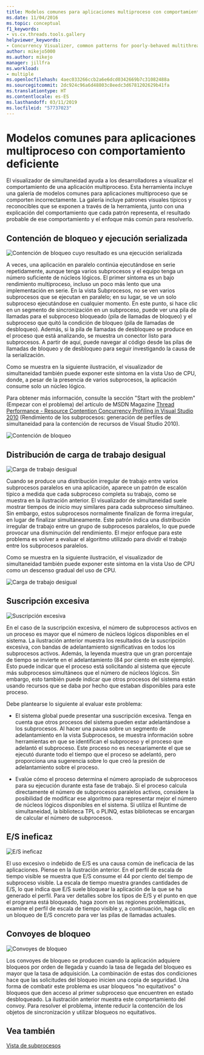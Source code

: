 ```yaml
---
title: Modelos comunes para aplicaciones multiproceso con comportamiento deficiente | Microsoft Docs
ms.date: 11/04/2016
ms.topic: conceptual
f1_keywords:
- vs.cv.threads.tools.gallery
helpviewer_keywords:
- Concurrency Visualizer, common patterns for poorly-behaved multithreaded applications
author: mikejo5000
ms.author: mikejo
manager: jillfra
ms.workload:
- multiple
ms.openlocfilehash: 4aec033266ccb2a6e6dcd0342669b7c31082488a
ms.sourcegitcommit: 2dc924c96a6d48803c8eedc3d6781202629b41fa
ms.translationtype: HT
ms.contentlocale: es-ES
ms.lasthandoff: 03/11/2019
ms.locfileid: "57737023"
---
```

# <a name="common-patterns-for-poorly-behaved-multithreaded-applications"></a>Modelos comunes para aplicaciones multiproceso con comportamiento deficiente

El visualizador de simultaneidad ayuda a los desarrolladores a visualizar el comportamiento de una aplicación multiproceso. Esta herramienta incluye una galería de modelos comunes para aplicaciones multiproceso que se comporten incorrectamente. La galería incluye patrones visuales típicos y reconocibles que se exponen a través de la herramienta, junto con una explicación del comportamiento que cada patrón representa, el resultado probable de ese comportamiento y el enfoque más común para resolverlo.

## <a name="lock-contention-and-serialized-execution"></a>Contención de bloqueo y ejecución serializada

![Contención de bloqueo cuyo resultado es una ejecución serializada](../profiling/media/lockcontention_serialized.png "LockContention_Serialized")

A veces, una aplicación en paralelo continúa ejecutándose en serie repetidamente, aunque tenga varios subprocesos y el equipo tenga un número suficiente de núcleos lógicos. El primer síntoma es un bajo rendimiento multiproceso, incluso un poco más lento que una implementación en serie. En la vista Subprocesos, no se ven varios subprocesos que se ejecutan en paralelo; en su lugar, se ve un solo subproceso ejecutándose en cualquier momento. En este punto, si hace clic en un segmento de sincronización en un subproceso, puede ver una pila de llamadas para el subproceso bloqueado (pila de llamadas de bloqueo) y el subproceso que quitó la condición de bloqueo (pila de llamadas de desbloqueo). Además, si la pila de llamadas de desbloqueo se produce en el proceso que está analizando, se muestra un conector listo para subprocesos. A partir de aquí, puede navegar al código desde las pilas de llamadas de bloqueo y de desbloqueo para seguir investigando la causa de la serialización.

Como se muestra en la siguiente ilustración, el visualizador de simultaneidad también puede exponer este síntoma en la vista Uso de CPU, donde, a pesar de la presencia de varios subprocesos, la aplicación consume solo un núcleo lógico.

Para obtener más información, consulte la sección "Start with the problem" (Empezar con el problema) del artículo de MSDN Magazine [Thread Performance - Resource Contention Concurrency Profiling in Visual Studio 2010](https://msdn.microsoft.com/magazine/ff714587.aspx) (Rendimiento de los subprocesos: generación de perfiles de simultaneidad para la contención de recursos de Visual Studio 2010).

![Contención de bloqueo](../profiling/media/lockcontention_2.png "LockContention_2")

## <a name="uneven-workload-distribution"></a>Distribución de carga de trabajo desigual

![Carga de trabajo desigual](../profiling/media/unevenworkload_1.png "UnevenWorkLoad_1")

Cuando se produce una distribución irregular de trabajo entre varios subprocesos paralelos en una aplicación, aparece un patrón de escalón típico a medida que cada subproceso completa su trabajo, como se muestra en la ilustración anterior. El visualizador de simultaneidad suele mostrar tiempos de inicio muy similares para cada subproceso simultáneo. Sin embargo, estos subprocesos normalmente finalizan de forma irregular, en lugar de finalizar simultáneamente. Este patrón indica una distribución irregular de trabajo entre un grupo de subprocesos paralelos, lo que puede provocar una disminución del rendimiento. El mejor enfoque para este problema es volver a evaluar el algoritmo utilizado para dividir el trabajo entre los subprocesos paralelos.

Como se muestra en la siguiente ilustración, el visualizador de simultaneidad también puede exponer este síntoma en la vista Uso de CPU como un descenso gradual del uso de CPU.

![Carga de trabajo desigual](../profiling/media/unevenworkload_2.png "UnevenWorkload_2")

## <a name="oversubscription"></a>Suscripción excesiva

![Suscripción excesiva](../profiling/media/oversubscription.png "Oversubscription")

En el caso de la suscripción excesiva, el número de subprocesos activos en un proceso es mayor que el número de núcleos lógicos disponibles en el sistema. La ilustración anterior muestra los resultados de la suscripción excesiva, con bandas de adelantamiento significativas en todos los subprocesos activos. Además, la leyenda muestra que un gran porcentaje de tiempo se invierte en el adelantamiento (84 por ciento en este ejemplo). Esto puede indicar que el proceso está solicitando al sistema que ejecute más subprocesos simultáneos que el número de núcleos lógicos. Sin embargo, esto también puede indicar que otros procesos del sistema están usando recursos que se daba por hecho que estaban disponibles para este proceso.

Debe plantearse lo siguiente al evaluar este problema:

- El sistema global puede presentar una suscripción excesiva. Tenga en cuenta que otros procesos del sistema pueden estar adelantándose a los subprocesos. Al hacer una pausa sobre un segmento de adelantamiento en la vista Subprocesos, se muestra información sobre herramientas en que se identifican el subproceso y el proceso que adelantó el subproceso. Este proceso no es necesariamente el que se ejecutó durante todo el tiempo que el proceso se adelantó, pero proporciona una sugerencia sobre lo que creó la presión de adelantamiento sobre el proceso.

- Evalúe cómo el proceso determina el número apropiado de subprocesos para su ejecución durante esta fase de trabajo. Si el proceso calcula directamente el número de subprocesos paralelos activos, considere la posibilidad de modificar ese algoritmo para representar mejor el número de núcleos lógicos disponibles en el sistema. Si utiliza el Runtime de simultaneidad, la biblioteca TPL o PLINQ, estas bibliotecas se encargan de calcular el número de subprocesos.

## <a name="inefficient-io"></a>E/S ineficaz

![E/S ineficaz](../profiling/media/inefficient_io.png "Inefficient_IO")

El uso excesivo o indebido de E/S es una causa común de ineficacia de las aplicaciones. Piense en la ilustración anterior. En el perfil de escala de tiempo visible se muestra que E/S consume el 44 por ciento del tiempo de subproceso visible. La escala de tiempo muestra grandes cantidades de E/S, lo que indica que E/S suele bloquear la aplicación de la que se ha generado el perfil. Para ver detalles sobre los tipos de E/S y el punto en que el programa está bloqueado, haga zoom en las regiones problemáticas, examine el perfil de escala de tiempo visible y, a continuación, haga clic en un bloqueo de E/S concreto para ver las pilas de llamadas actuales.

## <a name="lock-convoys"></a>Convoyes de bloqueo

![Convoyes de bloqueo](../profiling/media/lock_convoys.png "Lock_Convoys")

Los convoyes de bloqueo se producen cuando la aplicación adquiere bloqueos por orden de llegada y cuando la tasa de llegada del bloqueo es mayor que la tasa de adquisición. La combinación de estas dos condiciones hace que las solicitudes del bloqueo inicien una copia de seguridad. Una forma de combatir este problema es usar bloqueos "no equitativos" o bloqueos que den acceso al primer subproceso que encuentren en estado desbloqueado. La ilustración anterior muestra este comportamiento del convoy. Para resolver el problema, intente reducir la contención de los objetos de sincronización y utilizar bloqueos no equitativos.

## <a name="see-also"></a>Vea también

[Vista de subprocesos](../profiling/threads-view-parallel-performance.md)